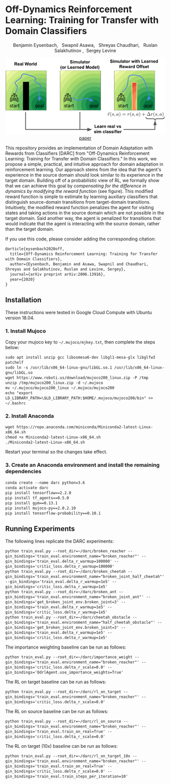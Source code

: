 # Off-Dynamics Reinforcement Learning: Training for Transfer with Domain Classifiers

<p align="center"> Benjamin Eysenbach, &nbsp; Swapnil Asawa, &nbsp; Shreyas Chaudhari, &nbsp; Ruslan Salakhutinov ,&nbsp;  Sergey Levine </p>

<p align="center">
  <img src='darc.png' width="600"/><br>
   <a href="http://arxiv.org/abs/2006.13916">paper</a> <!--, &nbsp; <a href="">blog post</a> -->
</p>

This repository provides an implementation of Domain Adaptation with Rewards from Classifiers [DARC] from "Off-Dynamics Reinforcement Learning: Training for Transfer with Domain Classifiers." In this work, we propose a simple, practical, and intuitive approach for domain adaptation in reinforcement learning. Our approach stems from the idea that the agent's experience in the source domain should look similar to its experience in the target domain. Building off of a probabilistic view of RL, we formally show that we can achieve this goal by _compensating for the difference in dynamics by modifying the reward function_ (see figure). This modified reward function is simple to estimate by learning auxiliary classifiers that distinguish source-domain transitions from target-domain transitions. Intuitively, the modified reward function penalizes the agent for visiting states and taking actions in the source domain which are not possible in the target domain. Said another way, the agent is penalized for transitions that would indicate that the agent is interacting with the source domain, rather than the target domain.


If you use this code, please consider adding the corresponding citation:

```
@article{eysenbach2020off,
  title={Off-Dynamics Reinforcement Learning: Training for Transfer with Domain Classifiers},
  author={Eysenbach, Benjamin and Asawa, Swapnil and Chaudhari, Shreyas and Salakhutinov, Ruslan and Levine, Sergey},
  journal={arXiv preprint arXiv:2006.13916},
  year={2020}
}

```

## Installation
These instructions were tested in Google Cloud Compute with Ubuntu version 18.04.


### 1. Install Mujoco
Copy your mujoco key to `~/.mujoco/mjkey.txt`, then complete the steps below:

```
sudo apt install unzip gcc libosmesa6-dev libgl1-mesa-glx libglfw3 patchelf
sudo ln -s /usr/lib/x86_64-linux-gnu/libGL.so.1 /usr/lib/x86_64-linux-gnu/libGL.so
wget https://www.roboti.us/download/mujoco200_linux.zip -P /tmp
unzip /tmp/mujoco200_linux.zip -d ~/.mujoco
mv ~/.mujoco/mujoco200_linux ~/.mujoco/mujoco200
echo "export LD_LIBRARY_PATH=\$LD_LIBRARY_PATH:$HOME/.mujoco/mujoco200/bin" >> ~/.bashrc
```

### 2. Install Anaconda
```
wget https://repo.anaconda.com/miniconda/Miniconda2-latest-Linux-x86_64.sh
chmod +x Miniconda2-latest-Linux-x86_64.sh
./Miniconda2-latest-Linux-x86_64.sh
```
Restart your terminal so the changes take effect.


### 3. Create an Anaconda environment and install the remaining dependencies
```
conda create --name darc python=3.6
conda activate darc
pip install tensorflow==2.2.0
pip install tf_agents==0.5.0
pip install gym==0.13.1
pip install mujoco-py==2.0.2.10
pip install tensorflow-probability==0.10.1
```

## Running Experiments

The following lines replicate the DARC experiments:

```
python train_eval.py --root_dir=~/darc/broken_reacher --gin_bindings='train_eval.environment_name="broken_reacher"' --gin_bindings='train_eval.delta_r_warmup=100000' --gin_bindings='critic_loss.delta_r_warmup=100000'
python train_eval.py --root_dir=~/darc/broken_cheetah --gin_bindings='train_eval.environment_name="broken_joint_half_cheetah"'  --gin_bindings='train_eval.delta_r_warmup=1e5' --gin_bindings='critic_loss.delta_r_warmup=1e5'
python train_eval.py --root_dir=~/darc/broken_ant --gin_bindings='train_eval.environment_name="broken_joint_ant"' --gin_bindings='get_broken_joint_env.broken_joint=3' --gin_bindings='train_eval.delta_r_warmup=1e5' --gin_bindings='critic_loss.delta_r_warmup=1e5'
python train_eval.py --root_dir=~/darc/cheetah_obstacle --gin_bindings='train_eval.environment_name="half_cheetah_obstacle"' --gin_bindings='get_broken_joint_env.broken_joint=3' --gin_bindings='train_eval.delta_r_warmup=1e5' --gin_bindings='critic_loss.delta_r_warmup=1e5'
```

The importance weighting baseline can be run as follows:

```
python train_eval.py --root_dir=~/darc/importance_weight --gin_bindings='train_eval.environment_name="broken_reacher"' --gin_bindings='critic_loss.delta_r_scale=0.0' --gin_bindings='OdrlAgent.use_importance_weights=True'
```

The RL on target baseline can be run as follows:

```
python train_eval.py --root_dir=~/darc/rl_on_target --gin_bindings='train_eval.environment_name="broken_reacher"' --gin_bindings='critic_loss.delta_r_scale=0.0'
```

The RL on source baseline can be run as follows:

```
python train_eval.py --root_dir=~/darc/rl_on_source --gin_bindings='train_eval.environment_name="broken_reacher"' --gin_bindings='train_eval.train_on_real=True' --gin_bindings='critic_loss.delta_r_scale=0.0'
```

The RL on target (10x) baseline can be run as follows:

```
python train_eval.py --root_dir=~/darc/rl_on_target_10x --gin_bindings='train_eval.environment_name="broken_reacher"' --gin_bindings='train_eval.train_on_real=True' --gin_bindings='critic_loss.delta_r_scale=0.0' --gin_bindings='train_eval.train_steps_per_iteration=10'
```
